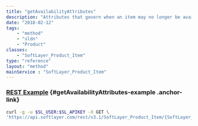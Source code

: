 ```yaml
---
title: "getAvailabilityAttributes"
description: "Attributes that govern when an item may no longer be available."
date: "2018-02-12"
tags:
    - "method"
    - "sldn"
    - "Product"
classes:
    - "SoftLayer_Product_Item"
type: "reference"
layout: "method"
mainService : "SoftLayer_Product_Item"
---
```


### [REST Example](#getAvailabilityAttributes-example) <a href="/article/rest/"><i class="fas fa-question"></i></a> {#getAvailabilityAttributes-example .anchor-link} 
```bash
curl -g -u $SL_USER:$SL_APIKEY -X GET \
'https://api.softlayer.com/rest/v3.1/SoftLayer_Product_Item/{SoftLayer_Product_ItemID}/getAvailabilityAttributes'
```
